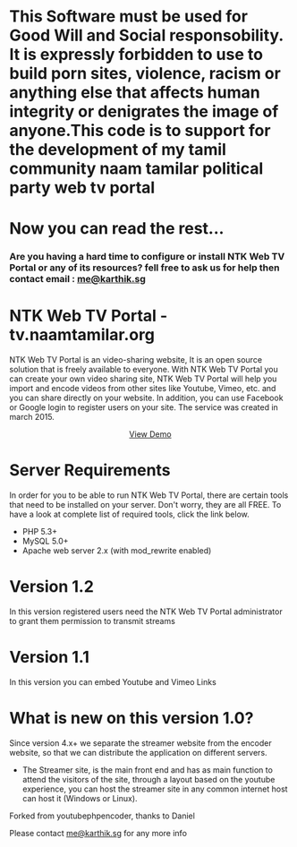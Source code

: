 # This Software must be used for Good Will and Social responsobility. It is expressly forbidden to use to build porn sites, violence, racism or anything else that affects human integrity or denigrates the image of anyone.This code is to support for the development of my tamil community naam tamilar political party web tv portal

# Now you can read the rest...


### Are you having a hard time to configure or install NTK Web TV Portal or any of its resources? fell free to ask us for help then contact email : me@karthik.sg

# NTK Web TV Portal - tv.naamtamilar.org
NTK Web TV Portal is an video-sharing website, It is an open source solution that is freely available to everyone. With NTK Web TV Portal you can create your own video sharing site, NTK Web TV Portal will help you import and encode videos from other sites like Youtube, Vimeo, etc. and you can share directly on your website. In addition, you can use Facebook or Google login to register users on your site. The service was created in march 2015.

<div align="center">
<a href="http://tv.naamtamilar.org" target="_blank">View Demo</a>
</div>


# Server Requirements

In order for you to be able to run NTK Web TV Portal, there are certain tools that need to be installed on your server. Don't worry, they are all FREE. To have a look at complete list of required tools, click the link below.

- PHP 5.3+
- MySQL 5.0+
- Apache web server 2.x (with mod_rewrite enabled)

# Version 1.2
In this version registered users need the NTK Web TV Portal administrator to grant them permission to transmit streams

# Version 1.1
In this version you can embed Youtube and Vimeo Links

# What is new on this version 1.0?
Since version 4.x+ we separate the streamer website from the encoder website, so that we can distribute the application on different servers.
- The Streamer site, is the main front end and has as main function to attend the visitors of the site, through a layout based on the youtube experience, you can host the streamer site in any common internet host can host it (Windows or Linux).

Forked from youtubephpencoder, thanks to Daniel

Please contact me@karthik.sg for any more info


